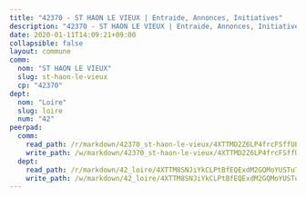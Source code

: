 ```yaml
---
title: "42370 - ST HAON LE VIEUX | Entraide, Annonces, Initiatives"
description: "42370 - ST HAON LE VIEUX | Entraide, Annonces, Initiatives"
date: 2020-01-11T14:09:21+09:00
collapsible: false
layout: commune
comm:
  nom: "ST HAON LE VIEUX"
  slug: st-haon-le-vieux
  cp: "42370"
dept:
  nom: "Loire"
  slug: loire
  num: "42"
peerpad:
  comm:
    read_path: /r/markdown/42370_st-haon-le-vieux/4XTTMD2Z6LP4frcFSffUEznvUDLKkRqwSU7fmDp2AiwjNReu7
    write_path: /w/markdown/42370_st-haon-le-vieux/4XTTMD2Z6LP4frcFSffUEznvUDLKkRqwSU7fmDp2AiwjNReu7-K3TgUewuyrt1zDMMgp29ishryXmkKG1VRYQaMQ5fa9sUGRNCme8PHyedErLHFVp44iP6fFELtjxqR4GDvAgnZd25sk3iLSAvsRFVrZ2pndxUDR4qrN8z8NdssmuZYf5qpvwYhgYZ
  dept:
    read_path: /r/markdown/42_loire/4XTTM8SNJiYkCLPtBfEQExdM2GQMoYUSTuTytLrQfQVaaYJeW
    write_path: /w/markdown/42_loire/4XTTM8SNJiYkCLPtBfEQExdM2GQMoYUSTuTytLrQfQVaaYJeW-K3TgUi5YJecchkttgL3M6Pu99u8hH2akRrHDb4XXZXATCvGiyzrNbe23fQbzNYiKWDR2re6vQN4Gxv5BQ2dayjGg1AqxtpHRtgi6cm74UeqjVtXM2ZJFa6mvBKTRc4s3X6tJYycN
---
```


